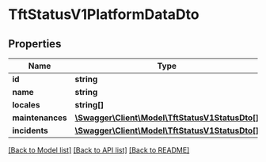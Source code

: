 # TftStatusV1PlatformDataDto

## Properties
Name | Type | Description | Notes
------------ | ------------- | ------------- | -------------
**id** | **string** |  | 
**name** | **string** |  | 
**locales** | **string[]** |  | 
**maintenances** | [**\Swagger\Client\Model\TftStatusV1StatusDto[]**](TftStatusV1StatusDto.md) |  | 
**incidents** | [**\Swagger\Client\Model\TftStatusV1StatusDto[]**](TftStatusV1StatusDto.md) |  | 

[[Back to Model list]](../README.md#documentation-for-models) [[Back to API list]](../README.md#documentation-for-api-endpoints) [[Back to README]](../README.md)


